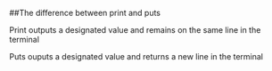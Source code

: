 ##The difference between print and puts

Print outputs a designated value and remains on the same line
in the terminal

Puts ouputs a designated value and returns a new line in the 
terminal
